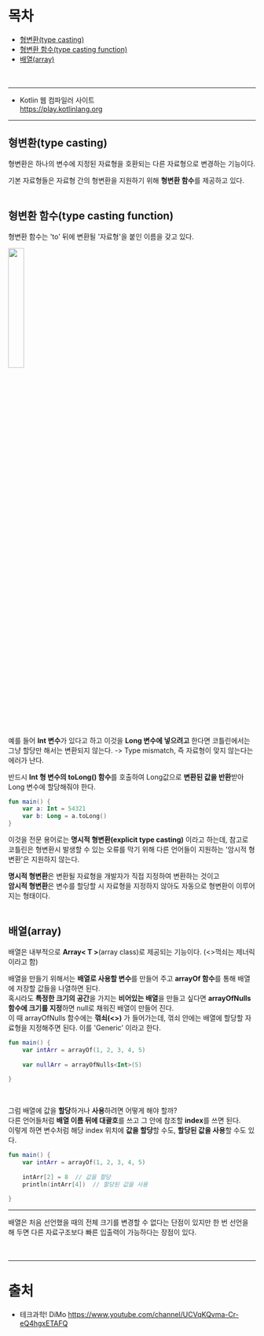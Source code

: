 # 목차
* [형변환(type casting)](#형변환type-casting)
* [형변환 함수(type casting function)](#형변환-함수type-casting-function)
* [배열(array)](#배열array)
<br><br><br>

---
* Kotlin 웹 컴파일러 사이트<br>
  https://play.kotlinlang.org
---
## 형변환(type casting)
형변환은 하나의 변수에 지정된 자료형을 호환되는 다른 자료형으로 변경하는 기능이다.

기본 자료형들은 자료형 간의 형변환을 지원하기 위해 **형변환 함수**를 제공하고 있다.
<br><br>

## 형변환 함수(type casting function)
형변환 함수는 'to' 뒤에 변환될 '자료형'을 붙인 이름을 갖고 있다.

<img src="https://user-images.githubusercontent.com/55045377/123369808-71cf2900-d5b9-11eb-9146-313abd4f7559.png" width=25% height=25%>

예를 들어 **Int 변수**가 있다고 하고 이것을 **Long 변수에 넣으려고** 한다면 코틀린에서는 그냥 할당만 해서는 변환되지 않는다. -> Type mismatch, 즉 자료형이 맞지 않는다는 에러가 난다.

반드시 **Int 형 변수의 toLong() 함수**를 호출하여 Long값으로 **변환된 값을 반환**받아 Long 변수에 할당해줘야 한다.
```kotlin
fun main() {
    var a: Int = 54321
    var b: Long = a.toLong()
}
```
이것을 전문 용어로는 **명시적 형변환(explicit type casting)** 이라고 하는데, 참고로 코틀린은 형변환시 발생할 수 있는 오류를 막기 위해 다른 언어들이 지원하는 '암시적 형변환'은 지원하지 않는다.

**명시적 형변환**은 변환될 자료형을 개발자가 직접 지정하여 변환하는 것이고<br>
**암시적 형변환**은 변수를 할당할 시 자료형을 지정하지 않아도 자동으로 형변환이 이루어지는 형태이다.
<br><br>

## 배열(array)
배열은 내부적으로 **Array< T >**(array class)로 제공되는 기능이다. (<>꺽쇠는 제너릭이라고 함)

배열을 만들기 위해서는 **배열로 사용할 변수**를 만들어 주고 **arrayOf 함수**를 통해 배열에 저장할 값들을 나열하면 된다.<br>
혹시라도 **특정한 크기의 공간**을 가지는 **비어있는 배열**을 만들고 싶다면 **arrayOfNulls 함수에 크기를 지정**하면 null로 채워진 배열이 만들어 진다.<br>
이 때 arrayOfNulls 함수에는 **꺾쇠(<>)** 가 들어가는데, 꺾쇠 안에는 배열에 할당할 자료형을 지정해주면 된다. 이를 'Generic' 이라고 한다.
```kotlin
fun main() {
    var intArr = arrayOf(1, 2, 3, 4, 5)
    
    var nullArr = arrayOfNulls<Int>(5)
    
}
```
<br>

그럼 배열에 값을 **할당**하거나 **사용**하려면 어떻게 해야 할까?<br>
다른 언어들처럼 **배열 이름 뒤에 대괄호**를 쓰고 그 안에 참조할 **index**를 쓰면 된다.<br>
이렇게 하면 변수처럼 해당 index 위치에 **값을 할당**할 수도, **할당된 값을 사용**할 수도 있다.
```kotlin
fun main() {
    var intArr = arrayOf(1, 2, 3, 4, 5)
    
    intArr[2] = 8  // 값을 할당
    println(intArr[4])  // 할당된 값을 사용
    
}
```

---
배열은 처음 선언했을 때의 전체 크기를 변경할 수 없다는 단점이 있지만 한 번 선언을 해 두면 다른 자료구조보다 빠른 입출력이 가능하다는 장점이 있다. 
<br><br><br>




















---

# 출처
* 테크과학! DiMo
  https://www.youtube.com/channel/UCVqKQvma-Cr-eQ4hgxETAFQ
<br><br>

